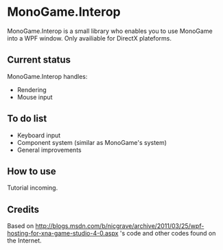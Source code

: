 MonoGame.Interop
====

MonoGame.Interop is a small library who enables you to use MonoGame into a WPF window.
Only availiable for DirectX plateforms.

Current status
----

MonoGame.Interop handles:

- Rendering
- Mouse input

To do list
----

- Keyboard input
- Component system (similar as MonoGame's system)
- General improvements

How to use
----

Tutorial incoming.

Credits
----

Based on http://blogs.msdn.com/b/nicgrave/archive/2011/03/25/wpf-hosting-for-xna-game-studio-4-0.aspx 's code and other codes found on the Internet.
